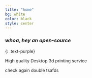 ```yaml
---
title: "home"
bg: white
color: black
style: center
---
```


### *whoa, hey an open-source*
{: .text-purple}

<section>

<p> High quality Desktop 3d printing service</p>
<p> check again double tsafds</p>
</section>


